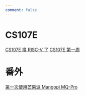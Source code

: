 ```yaml
---
comment: false
---
```


# CS107E
[CS107E 换 RISC-V 了](./cs107e-risc-v.md)
[CS107E 第一周](./1st-week.md)

# 番外
[第一次使用芒果派 Mangopi MQ-Pro](./mangopi.md)
